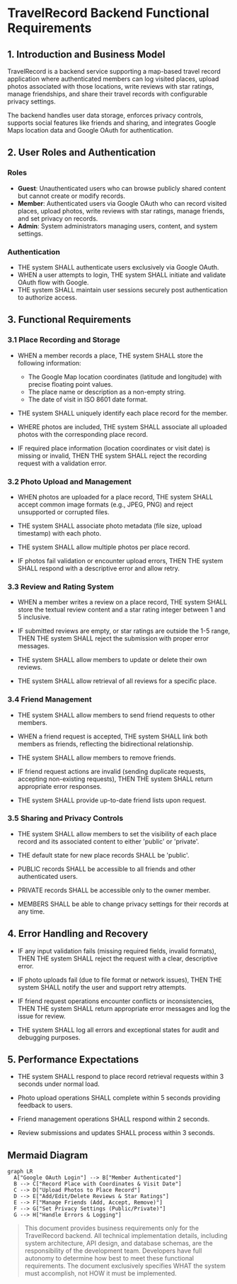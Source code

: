 # TravelRecord Backend Functional Requirements

## 1. Introduction and Business Model

TravelRecord is a backend service supporting a map-based travel record application where authenticated members can log visited places, upload photos associated with those locations, write reviews with star ratings, manage friendships, and share their travel records with configurable privacy settings.

The backend handles user data storage, enforces privacy controls, supports social features like friends and sharing, and integrates Google Maps location data and Google OAuth for authentication.

## 2. User Roles and Authentication

### Roles
- **Guest**: Unauthenticated users who can browse publicly shared content but cannot create or modify records.
- **Member**: Authenticated users via Google OAuth who can record visited places, upload photos, write reviews with star ratings, manage friends, and set privacy on records.
- **Admin**: System administrators managing users, content, and system settings.

### Authentication
- THE system SHALL authenticate users exclusively via Google OAuth.
- WHEN a user attempts to login, THE system SHALL initiate and validate OAuth flow with Google.
- THE system SHALL maintain user sessions securely post authentication to authorize access.

## 3. Functional Requirements

### 3.1 Place Recording and Storage

- WHEN a member records a place, THE system SHALL store the following information:
  - The Google Map location coordinates (latitude and longitude) with precise floating point values.
  - The place name or description as a non-empty string.
  - The date of visit in ISO 8601 date format.

- THE system SHALL uniquely identify each place record for the member.

- WHERE photos are included, THE system SHALL associate all uploaded photos with the corresponding place record.

- IF required place information (location coordinates or visit date) is missing or invalid, THEN THE system SHALL reject the recording request with a validation error.

### 3.2 Photo Upload and Management

- WHEN photos are uploaded for a place record, THE system SHALL accept common image formats (e.g., JPEG, PNG) and reject unsupported or corrupted files.

- THE system SHALL associate photo metadata (file size, upload timestamp) with each photo.

- THE system SHALL allow multiple photos per place record.

- IF photos fail validation or encounter upload errors, THEN THE system SHALL respond with a descriptive error and allow retry.

### 3.3 Review and Rating System

- WHEN a member writes a review on a place record, THE system SHALL store the textual review content and a star rating integer between 1 and 5 inclusive.

- IF submitted reviews are empty, or star ratings are outside the 1-5 range, THEN THE system SHALL reject the submission with proper error messages.

- THE system SHALL allow members to update or delete their own reviews.

- THE system SHALL allow retrieval of all reviews for a specific place.

### 3.4 Friend Management

- THE system SHALL allow members to send friend requests to other members.

- WHEN a friend request is accepted, THE system SHALL link both members as friends, reflecting the bidirectional relationship.

- THE system SHALL allow members to remove friends.

- IF friend request actions are invalid (sending duplicate requests, accepting non-existing requests), THEN THE system SHALL return appropriate error responses.

- THE system SHALL provide up-to-date friend lists upon request.

### 3.5 Sharing and Privacy Controls

- THE system SHALL allow members to set the visibility of each place record and its associated content to either 'public' or 'private'.

- THE default state for new place records SHALL be 'public'.

- PUBLIC records SHALL be accessible to all friends and other authenticated users.

- PRIVATE records SHALL be accessible only to the owner member.

- MEMBERS SHALL be able to change privacy settings for their records at any time.

## 4. Error Handling and Recovery

- IF any input validation fails (missing required fields, invalid formats), THEN THE system SHALL reject the request with a clear, descriptive error.

- IF photo uploads fail (due to file format or network issues), THEN THE system SHALL notify the user and support retry attempts.

- IF friend request operations encounter conflicts or inconsistencies, THEN THE system SHALL return appropriate error messages and log the issue for review.

- THE system SHALL log all errors and exceptional states for audit and debugging purposes.

## 5. Performance Expectations

- THE system SHALL respond to place record retrieval requests within 3 seconds under normal load.

- Photo upload operations SHALL complete within 5 seconds providing feedback to users.

- Friend management operations SHALL respond within 2 seconds.

- Review submissions and updates SHALL process within 3 seconds.

## Mermaid Diagram

```mermaid
graph LR
  A["Google OAuth Login"] --> B["Member Authenticated"]
  B --> C["Record Place with Coordinates & Visit Date"]
  C --> D["Upload Photos to Place Record"]
  D --> E["Add/Edit/Delete Reviews & Star Ratings"]
  E --> F["Manage Friends (Add, Accept, Remove)"]
  F --> G["Set Privacy Settings (Public/Private)"]
  G --> H["Handle Errors & Logging"]
```



> This document provides business requirements only for the TravelRecord backend. All technical implementation details, including system architecture, API design, and database schemas, are the responsibility of the development team. Developers have full autonomy to determine how best to meet these functional requirements. The document exclusively specifies WHAT the system must accomplish, not HOW it must be implemented.